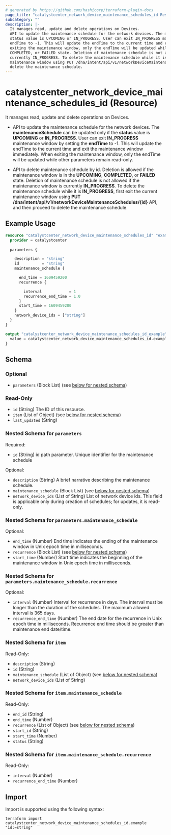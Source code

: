 ```yaml
---
# generated by https://github.com/hashicorp/terraform-plugin-docs
page_title: "catalystcenter_network_device_maintenance_schedules_id Resource - terraform-provider-catalystcenter"
subcategory: ""
description: |-
  It manages read, update and delete operations on Devices.
  API to update the maintenance schedule for the network devices. The maintenanceSchedule can be updated only if the
  status value is UPCOMING or IN_PROGRESS. User can exit IN_PROGRESS maintenance window by setting the
  endTime to -1. This will update the endTime to the current time and exit the maintenance window immediately. When
  exiting the maintenance window, only the endTime will be updated while other parameters remain read-only.API to delete maintenance schedule by id. Deletion is allowed if the maintenance window is in the UPCOMING,
  COMPLETED, or FAILED state. Deletion of maintenance schedule is not allowed if the maintenance window is
  currently IN_PROGRESS. To delete the maintenance schedule while it is IN_PROGRESS, first exit the current
  maintenance window using PUT /dna/intent/api/v1/networkDeviceMaintenanceSchedules/{id} API, and then proceed to
  delete the maintenance schedule.
---
```


# catalystcenter_network_device_maintenance_schedules_id (Resource)

It manages read, update and delete operations on Devices.

- API to update the maintenance schedule for the network devices. The **maintenanceSchedule** can be updated only if the
**status** value is **UPCOMING** or **IN_PROGRESS**. User can exit **IN_PROGRESS** maintenance window by setting the
**endTime** to -1. This will update the endTime to the current time and exit the maintenance window immediately. When
exiting the maintenance window, only the endTime will be updated while other parameters remain read-only.

- API to delete maintenance schedule by id. Deletion is allowed if the maintenance window is in the **UPCOMING**,
**COMPLETED**, or **FAILED** state. Deletion of maintenance schedule is not allowed if the maintenance window is
currently **IN_PROGRESS**. To delete the maintenance schedule while it is **IN_PROGRESS**, first exit the current
maintenance window using **PUT /dna/intent/api/v1/networkDeviceMaintenanceSchedules/{id}** API, and then proceed to
delete the maintenance schedule.

## Example Usage

```terraform
resource "catalystcenter_network_device_maintenance_schedules_id" "example" {
  provider = catalystcenter
 
  parameters {

    description = "string"
    id          = "string"
    maintenance_schedule {

      end_time = 1609459200
      recurrence {

        interval            = 1
        recurrence_end_time = 1.0
      }
      start_time = 1609459200
    }
    network_device_ids = ["string"]
  }
}

output "catalystcenter_network_device_maintenance_schedules_id_example" {
  value = catalystcenter_network_device_maintenance_schedules_id.example
}
```

<!-- schema generated by tfplugindocs -->
## Schema

### Optional

- `parameters` (Block List) (see [below for nested schema](#nestedblock--parameters))

### Read-Only

- `id` (String) The ID of this resource.
- `item` (List of Object) (see [below for nested schema](#nestedatt--item))
- `last_updated` (String)

<a id="nestedblock--parameters"></a>
### Nested Schema for `parameters`

Required:

- `id` (String) id path parameter. Unique identifier for the maintenance schedule

Optional:

- `description` (String) A brief narrative describing the maintenance schedule.
- `maintenance_schedule` (Block List) (see [below for nested schema](#nestedblock--parameters--maintenance_schedule))
- `network_device_ids` (List of String) List of network device ids. This field is applicable only during creation of schedules; for updates, it is read-only.

<a id="nestedblock--parameters--maintenance_schedule"></a>
### Nested Schema for `parameters.maintenance_schedule`

Optional:

- `end_time` (Number) End time indicates the ending of the maintenance window in Unix epoch time in milliseconds.
- `recurrence` (Block List) (see [below for nested schema](#nestedblock--parameters--maintenance_schedule--recurrence))
- `start_time` (Number) Start time indicates the beginning of the maintenance window in Unix epoch time in milliseconds.

<a id="nestedblock--parameters--maintenance_schedule--recurrence"></a>
### Nested Schema for `parameters.maintenance_schedule.recurrence`

Optional:

- `interval` (Number) Interval for recurrence in days. The interval must be longer than the duration of the schedules. The maximum allowed interval is 365 days.
- `recurrence_end_time` (Number) The end date for the recurrence in Unix epoch time in milliseconds. Recurrence end time should be greater than maintenance end date/time.




<a id="nestedatt--item"></a>
### Nested Schema for `item`

Read-Only:

- `description` (String)
- `id` (String)
- `maintenance_schedule` (List of Object) (see [below for nested schema](#nestedobjatt--item--maintenance_schedule))
- `network_device_ids` (List of String)

<a id="nestedobjatt--item--maintenance_schedule"></a>
### Nested Schema for `item.maintenance_schedule`

Read-Only:

- `end_id` (String)
- `end_time` (Number)
- `recurrence` (List of Object) (see [below for nested schema](#nestedobjatt--item--maintenance_schedule--recurrence))
- `start_id` (String)
- `start_time` (Number)
- `status` (String)

<a id="nestedobjatt--item--maintenance_schedule--recurrence"></a>
### Nested Schema for `item.maintenance_schedule.recurrence`

Read-Only:

- `interval` (Number)
- `recurrence_end_time` (Number)

## Import

Import is supported using the following syntax:

```shell
terraform import catalystcenter_network_device_maintenance_schedules_id.example "id:=string"
```
